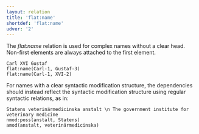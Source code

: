 ```yaml
---
layout: relation
title: 'flat:name'
shortdef: 'flat:name'
udver: '2'
---
```


The _flat:name_ relation is used for complex names without a clear head.
Non-first elements are always attached to the first element.

~~~ sdparse
Carl XVI Gustaf
flat:name(Carl-1, Gustaf-3)
flat:name(Carl-1, XVI-2)
~~~

For names with a clear syntactic modification structure, the dependencies should instead reflect the syntactic modification structure using regular syntactic relations, as in:

~~~ sdparse
Statens veterinärmedicinska anstalt \n The government institute for veterinary medicine
nmod:poss(anstalt, Statens)
amod(anstalt, veterinärmedicinska)
~~~

<!-- Interlanguage links updated Út zář 29 20:31:53 CEST 2020 -->
